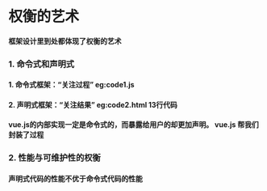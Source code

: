 # 权衡的艺术
#### 框架设计里到处都体现了权衡的艺术
### 1. 命令式和声明式
#### 1. 命令式框架：“关注过程”  eg:code1.js
#### 2. 声明式框架：“关注结果”  eg:code2.html 13行代码
#### vue.js的内部实现一定是命令式的，而暴露给用户的却更加声明。 vue.js 帮我们封装了过程
### 2. 性能与可维护性的权衡
#### 声明式代码的性能不优于命令式代码的性能
